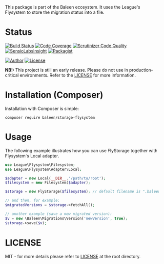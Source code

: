 This package is part of the Baleen ecosystem. It uses the League's Flysystem to store the migration status into a file. 

Status
======
[![Build Status](https://travis-ci.org/baleen/storage-flysystem.svg?branch=master)](https://travis-ci.org/baleen/storage-flysystem)
[![Code Coverage](https://scrutinizer-ci.com/g/baleen/storage-flysystem/badges/coverage.png?b=master)](https://scrutinizer-ci.com/g/baleen/storage-flysystem/?branch=master)
[![Scrutinizer Code Quality](https://scrutinizer-ci.com/g/baleen/storage-flysystem/badges/quality-score.png?b=master)](https://scrutinizer-ci.com/g/baleen/storage-flysystem/?branch=master)
[![SensioLabsInsight](https://insight.sensiolabs.com/projects/f2612fd1-576a-4266-a1e4-5ae371adf904/big.png)](https://insight.sensiolabs.com/projects/f2612fd1-576a-4266-a1e4-5ae371adf904)
[![Packagist](https://img.shields.io/packagist/v/baleen/storage-flysystem.svg)](https://packagist.org/packages/baleen/storage-flysystem)

[![Author](http://img.shields.io/badge/author-@gabriel_somoza-blue.svg)](https://twitter.com/gabriel_somoza)
[![License](https://img.shields.io/packagist/l/baleen/storage-flysystem.svg)](https://github.com/baleen/storage-flysystem/blob/master/LICENSE)

**NB!:** This project is still an early release. Please do not use in 
production-critical environments. Refer to the [LICENSE](https://github.com/baleen/storage-flysystem/blob/master/LICENSE)
for more information.

Installation (Composer)
=======================
Installation with Composer is simple:  

    composer require baleen/storage-flysystem
    
Usage
=====

The following example illustrates how you can use FlyStorage together with Flysystem's Local adapter. 

```php
use League\Flysystem\Filesystem;
use League\Flysystem\Adapter\Local;

$adapter = new Local(__DIR__.'/path/to/root');
$filesystem = new Filesystem($adapter);

$storage = new FlyStorage($filesystem); // default filename is ".baleen_versions"

// and then, for example:
$migratedVersions = $storage->fetchAll();

// another example (save a new migrated version):
$v = new \Baleen\Migrations\Version('newVersion', true);
$storage->save($v);
```

LICENSE
=======
MIT - for more details please refer to [LICENSE](https://github.com/baleen/migrations/blob/master/LICENSE) at the root 
directory.
